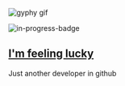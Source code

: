 ![gyphy gif](https://media0.giphy.com/media/3o7aDcuwvGjJEjQMc8/giphy.gif?cid=bfae73221c171c246c307acb81505e1e2d4954c0898fbd76&rid=giphy.gif&ct=g)

![in-progress-badge](https://img.shields.io/badge/IN-PROGRESS-brightgreen)

## [I'm feeling lucky](https://fct5mvs0s5.execute-api.us-east-2.amazonaws.com)

Just another developer in github
